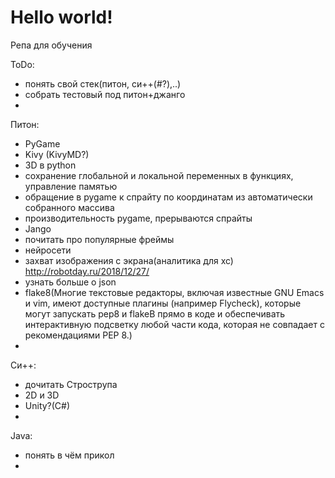 # Hello world!
Репа для обучения

ToDo:
- понять свой стек(питон, си++(#?),..)
- собрать тестовый под питон+джанго
- 

Питон:
- PyGame
- Kivy (KivyMD?)
- 3D в python
- сохранение глобальной и локальной переменных в функциях, управление памятью
- обращение в pygame к спрайту по координатам из автоматически собранного массива
- производительность pygame, прерываются спрайты
- Jango
- почитать про популярные фреймы
- нейросети
- захват изображения с экрана(аналитика для хс) http://robotday.ru/2018/12/27/
- узнать больше о json
- flake8(Многие текстовые редакторы, включая известные GNU Emacs и vim, имеют доступные
плагины (например Flycheck), которые могут запускать рер8 и flakeB
прямо в коде и обеспечивать интерактивную подсветку любой части кода, которая
не совпадает с рекомендациями РЕР 8.)
- 

Си++:
- дочитать Строструпа
- 2D и 3D
- Unity?(C#)
-

Java:
- понять в чём прикол
-
